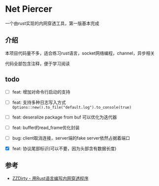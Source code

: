 # Net Piercer

一个由rust实现的内网穿透工具，第一版基本完成

## 介绍

本项目代码量不多，适合练习rust语言，socket网络编程，channel，异步相关

代码全部包含注释，便于学习阅读

## todo

- [ ] feat: 增加对命令行启动的支持
- [ ] feat: 支持多种日志写入方式 `Options::new().to_file("default.log").to_console(true)`
- [ ] feat: deseralize package from buf 可以优化为迭代器
- [ ] feat: buffer的read_frame优化封装

- [ ] bug: client取消连接，server端的fake server依然占据着端口

- [x] feat: 协议尾部标识(可以不要，因为头部含有数据长度)

## 参考

- [ZZDirty - 用Rust语言编写内网穿透程序](http://zzdirty.space/2021/05/21/rust-frp-1/)